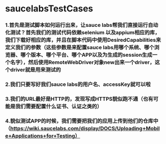 # saucelabsTestCases
### 1.首先是测试脚本如何运行出来，让sauce labs帮我们直接运行自动化测试？首先我们的测试代码依赖selenium 以及appium相应的库，我们下载好相应的库，并且在脚本代码中使用DesiredCapabilities来定义我们的参数（这些参数是来配置sauce labs用哪个系统、哪个浏览器、哪个版本、哪个平台、哪个APP以及为生成的session生成一个名字），然后使用RemoteWebDriver对象new出来一个driver，这个driver就是用来测试的
### 2.我们只要写好我们sauce labs的用户名、accessKey就可以啦
### 3.我们的URL最好是HTTP的，发现写成HTTPS貌似跑不通（也有可能是我们需要配置什么证书、认证之类的）
### 4.貌似测试APP的时候，我们需要把我们的应用上传到他们的仓库中（https://wiki.saucelabs.com/display/DOCS/Uploading+Mobile+Applications+for+Testing）
